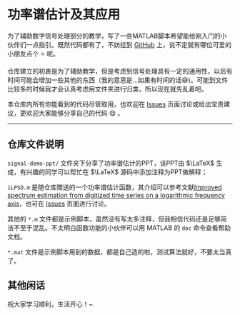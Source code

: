 # 功率谱估计及其应用

为了辅助数字信号处理部分的教学，写了一些MATLAB脚本希望能给刚入门的小伙伴们一点指引。既然代码都有了，不妨挂到 [GitHub](https://github.com/iChunyu/signal-process-demo) 上，说不定就有哪位可爱的小朋友点个 :star: 呢。

仓库建立的初衷是为了辅助教学，但是考虑到信号处理具有一定的通用性，以后有时间可能会增加一些其他的东西（我的意思是...如果有时间的话:sweat_smile:)。可能到文件比较多的时候我才会认真考虑用文件夹进行归类，所以现在就先乱着吧。

本仓库内所有你能看到的代码尽管取用，也欢迎在 [Issues](https://github.com/iChunyu/signal-process-demo/issues) 页面讨论或给出宝贵建议，更欢迎大家能够分享自己的代码 :yum: 。

***

## 仓库文件说明

`signal-demo-ppt/` 文件夹下分享了功率谱估计的PPT，该PPT由 $\LaTeX$ 生成，有兴趣的同学可以帮忙在 $\LaTeX$ 源码中添加注释为PPT做解释；

`iLPSD.m` 是随仓库赠送的一个功率谱估计函数，其介绍可以参考文献[Improved spectrum estimation from digitized time series on a logarithmic frequency axis](https://www.sciencedirect.com/science/article/abs/pii/S026322410500117X)，也可在 [Issues](https://github.com/iChunyu/signal-process-demo/issues) 页面进行讨论。

其他的 `*.m` 文件都是示例脚本，虽然没有写太多注释，但我相信代码还是足够简洁不至于混乱。不太明白函数功能的小伙伴可以用 MATLAB 的 `doc` 命令查看帮助文档。

`*.mat` 文件是示例脚本用到的数据，都是自己造的啦，测试算法就好，不要太当真了。

## 其他闲话

祝大家学习顺利，生活开心！~